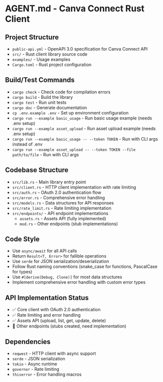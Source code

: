 # AGENT.md - Canva Connect Rust Client

## Project Structure
- `public-api.yml` - OpenAPI 3.0 specification for Canva Connect API
- `src/` - Rust client library source code
- `examples/` - Usage examples
- `Cargo.toml` - Rust project configuration

## Build/Test Commands
- `cargo check` - Check code for compilation errors
- `cargo build` - Build the library
- `cargo test` - Run unit tests
- `cargo doc` - Generate documentation
- `cp .env.example .env` - Set up environment configuration
- `cargo run --example basic_usage` - Run basic usage example (needs .env setup)
- `cargo run --example asset_upload` - Run asset upload example (needs .env setup)
- `cargo run --example basic_usage -- --token TOKEN` - Run with CLI args instead of .env
- `cargo run --example asset_upload -- --token TOKEN --file path/to/file` - Run with CLI args

## Codebase Structure
- `src/lib.rs` - Main library entry point
- `src/client.rs` - HTTP client implementation with rate limiting
- `src/auth.rs` - OAuth 2.0 authentication flow
- `src/error.rs` - Comprehensive error handling
- `src/models.rs` - Data structures for API responses
- `src/rate_limit.rs` - Rate limiting implementation
- `src/endpoints/` - API endpoint implementations
  - `assets.rs` - Assets API (fully implemented)
  - `mod.rs` - Other endpoints (stub implementations)

## Code Style
- Use `async/await` for all API calls
- Return `Result<T, Error>` for fallible operations
- Use `serde` for JSON serialization/deserialization
- Follow Rust naming conventions (snake_case for functions, PascalCase for types)
- Use `#[derive(Debug, Clone)]` for most data structures
- Implement comprehensive error handling with custom error types

## API Implementation Status
- ✅ Core client with OAuth 2.0 authentication
- ✅ Rate limiting and error handling
- ✅ Assets API (upload, list, get, update, delete)
- 🚧 Other endpoints (stubs created, need implementation)

## Dependencies
- `reqwest` - HTTP client with async support
- `serde` - JSON serialization
- `tokio` - Async runtime
- `governor` - Rate limiting
- `thiserror` - Error handling macros
